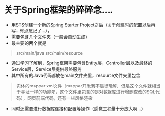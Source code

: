 # 关于Spring框架的碎碎念....
* 用STS创建一个新的Spring Starter Project之后（关于创建时的配置以后再写...有点忘记了...），
* 需要包含几个文件夹（一般会自动生成）
* 最主要的两个就是
>src/main/java
src/main/resource
* 通过学习了解到，Spring框架需要包含Entity层，Controller层以及最终的Service层，Service层提供最终服务
* 其中所有的Java代码都放在main文件夹里，resource文件夹里包含
>实体的mapper.xml文件（mapper开发我不是很理解，但是这个文件就相当于寻址一样的功能吧，这个文件里包含的是对数据库进行增删查改的SQL代码），网页前端代码，还有一些风格渲染
* 同时还需要进行数据库连接和配置等操作（感觉工程量十分庞大啊...）

